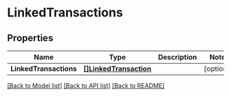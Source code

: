 # LinkedTransactions

## Properties

Name | Type | Description | Notes
------------ | ------------- | ------------- | -------------
**LinkedTransactions** | [**[]LinkedTransaction**](LinkedTransaction.md) |  | [optional] 

[[Back to Model list]](../README.md#documentation-for-models) [[Back to API list]](../README.md#documentation-for-api-endpoints) [[Back to README]](../README.md)


